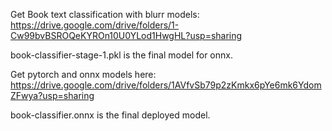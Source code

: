 Get Book text classification with blurr models: https://drive.google.com/drive/folders/1-Cw99bvBSROQeKYROn10U0YLod1HwgHL?usp=sharing

book-classifier-stage-1.pkl is the final model for onnx.

Get pytorch and onnx models here: https://drive.google.com/drive/folders/1AVfvSb79p2zKmkx6pYe6mk6YdomZFwya?usp=sharing

book-classifier.onnx is the final deployed model.

